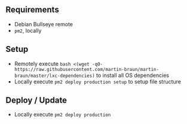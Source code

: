 ## Requirements

- Debian Bullseye remote
- `pm2`, locally

## Setup

- Remotely execute `bash <(wget -qO- https://raw.githubusercontent.com/martin-braun/martin-braun/master/lxc-dependencies)` to install all OS dependencies
- Locally execute `pm2 deploy production setup` to setup file structure

## Deploy / Update

- Locally execute `pm2 deploy production`

